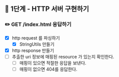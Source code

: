 ## 🚀 1단계 - HTTP 서버 구현하기
### ✏️ GET /index.html 응답하기
- [x] http request 를 파싱하기
  - [x] StringUtils 만들기
- [x] http response 만들기
- [ ] 추출한 uri 정보에 매핑된 resource 가 있는지 확인한다.
    - [ ] 매핑이 있으면 적절한 응답을 보낸다. 
    - [ ] 매핑이 없으면 404를 응답한다. 